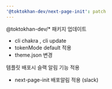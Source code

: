 ```yaml
---
'@toktokhan-dev/next-page-init': patch
---
```


@toktokhan-dev/\* 패키지 업데이트

- cli chakra , cli update
- tokenMode default 적용
- theme.json 변경

템플릿 배포시 슬랙 알림 기능 적용

- next-page-init 배포알림 적용 (slack)
